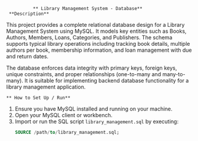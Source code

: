               ** Library Management System - Database**
     **Description**
This project provides a complete relational database design for a Library Management System using MySQL. It models key entities such as Books, Authors, Members, Loans, Categories, and Publishers. The schema supports typical library operations including tracking book details, multiple authors per book, membership information, and loan management with due and return dates.

The database enforces data integrity with primary keys, foreign keys, unique constraints, and proper relationships (one-to-many and many-to-many). It is suitable for implementing backend database functionality for a library management application.

    ** How to Set Up / Run**
1. Ensure you have MySQL installed and running on your machine.
2. Open your MySQL client or workbench.
3. Import or run the SQL script `library_management.sql` by executing:
   ```sql
   SOURCE /path/to/library_management.sql;
